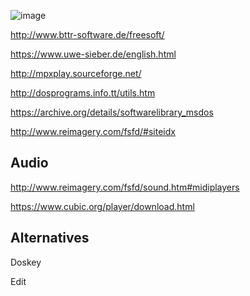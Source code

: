 ![image](https://user-images.githubusercontent.com/38451588/127482226-e67f4267-7245-4e89-8b6c-4aec09c49c5a.png)



http://www.bttr-software.de/freesoft/

https://www.uwe-sieber.de/english.html

http://mpxplay.sourceforge.net/


http://dosprograms.info.tt/utils.htm

https://archive.org/details/softwarelibrary_msdos

http://www.reimagery.com/fsfd/#siteidx


## Audio

http://www.reimagery.com/fsfd/sound.htm#midiplayers

https://www.cubic.org/player/download.html


## Alternatives

Doskey

Edit 
